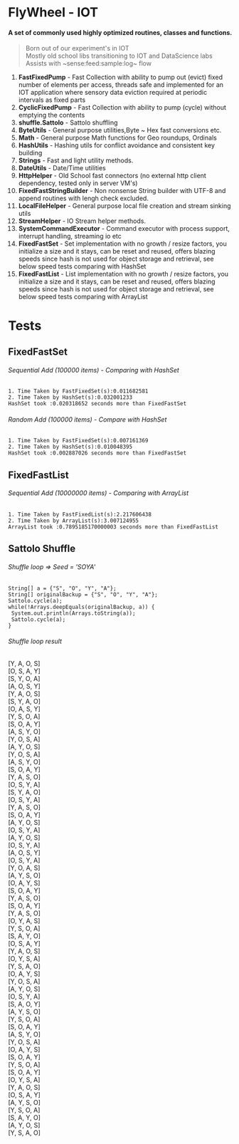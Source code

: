 FlyWheel - IOT
===================
#### A set of commonly used highly optimized routines, classes and functions.
> Born out of our experiment's in IOT  
> Mostly old school libs transitioning to IOT and DataScience labs  
> Assists with ~sense:feed:sample:log~ flow 

1. **FastFixedPump** - Fast Collection with ability to pump out (evict) fixed number of elements per access, threads safe and implemented for an IOT application where sensory data eviction required at periodic intervals as fixed parts
2. **CyclicFixedPump** - Fast Collection with ability to pump (cycle) without emptying the contents
3. **shuffle.Sattolo** - Sattolo shuffling
4. **ByteUtils** - General purpose utilities,Byte ~ Hex fast conversions etc.
5. **Math** - General purpose Math functions for Geo roundups, Ordinals
6. **HashUtils** - Hashing utils for conflict avoidance and consistent key building
7. **Strings** - Fast and light utility methods.
8. **DateUtils** - Date/Time utilities
9. **HttpHelper** - Old School fast connectors (no external http client dependency, tested only in server VM's)
10. **FixedFastStringBuilder** - Non nonsense String builder with UTF-8 and append routines with lengh check excluded.
11. **LocalFileHelper** - General purpose local file creation and stream sinking utils
12. **StreamHelper** - IO Stream helper methods.
13. **SystemCommandExecutor** - Command executor with process support, interrupt handling, streaming io etc
14. **FixedFastSet** - Set implementation with no growth / resize factors, you initialize a size and it stays, can be reset and reused, offers blazing speeds since hash is not used for object storage and retrieval, see below speed tests comparing with HashSet
15. **FixedFastList** - List implementation with no growth / resize factors, you initialize a size and it stays, can be reset and reused, offers blazing speeds since hash is not used for object storage and retrieval, see below speed tests comparing with ArrayList

Tests
=====
FixedFastSet
------------
###### Sequential Add (100000 items) - Comparing with HashSet ######
    1. Time Taken by FastFixedSet(s):0.011682581
    2. Time Taken by HashSet(s):0.032001233
    HashSet took :0.020318652 seconds more than FixedFastSet
###### Random Add (100000 items) - Compare with HashSet #######
    1. Time Taken by FastFixedSet(s):0.007161369
    2. Time Taken by HashSet(s):0.010048395
    HashSet took :0.002887026 seconds more than FixedFastSet

FixedFastList
------------
###### Sequential Add (10000000 items) - Comparing with ArrayList ######
    1. Time Taken by FastFixedList(s):2.217606438
    2. Time Taken by ArrayList(s):3.007124955
    ArrayList took :0.7895185170000003 seconds more than FixedFastList
    
Sattolo Shuffle
------------
###### Shuffle loop => Seed = 'SOYA'
    String[] a = {"S", "O", "Y", "A"};  
    String[] originalBackup = {"S", "O", "Y", "A"};  
    Sattolo.cycle(a);  
    while(!Arrays.deepEquals(originalBackup, a)) {
     System.out.println(Arrays.toString(a));  
     Sattolo.cycle(a);  
    }  
###### Shuffle loop result
[Y, A, O, S]  
[O, S, A, Y]   
[S, Y, O, A]  
[A, O, S, Y]  
[Y, A, O, S]  
[S, Y, A, O]  
[O, A, S, Y]  
[Y, S, O, A]  
[S, O, A, Y]  
[A, S, Y, O]  
[Y, O, S, A]  
[A, Y, O, S]  
[Y, O, S, A]  
[A, S, Y, O]  
[S, O, A, Y]  
[Y, A, S, O]  
[O, S, Y, A]  
[S, Y, A, O]  
[O, S, Y, A]  
[Y, A, S, O]  
[S, O, A, Y]  
[A, Y, O, S]  
[O, S, Y, A]  
[A, Y, O, S]  
[O, S, Y, A]  
[A, O, S, Y]  
[O, S, Y, A]  
[Y, O, A, S]  
[A, Y, S, O]  
[O, A, Y, S]  
[S, O, A, Y]  
[Y, A, S, O]  
[S, O, A, Y]  
[Y, A, S, O]  
[O, Y, A, S]  
[Y, S, O, A]  
[S, A, Y, O]   
[O, S, A, Y]  
[Y, A, O, S]   
[O, Y, S, A]  
[Y, S, A, O]  
[O, A, Y, S]  
[Y, O, S, A]  
[A, Y, O, S]  
[O, S, Y, A]  
[S, A, O, Y]  
[A, Y, S, O]  
[Y, S, O, A]  
[S, O, A, Y]  
[A, S, Y, O]  
[Y, O, S, A]  
[O, A, Y, S]  
[S, O, A, Y]  
[Y, S, O, A]  
[S, O, A, Y]  
[O, Y, S, A]  
[Y, A, O, S]  
[O, S, A, Y]  
[A, Y, S, O]  
[Y, S, O, A]  
[S, A, Y, O]  
[A, Y, O, S]  
[Y, S, A, O]  
